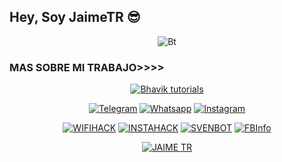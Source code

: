 ## Hey, Soy JaimeTR 😎

<p align="center"><img src="https://i.ibb.co/V2Rk8J9/marketing-gif-2-1.gif" alt="Bt">

### MAS SOBRE MI TRABAJO>>>>
 
<p align="center"><a href="https://github.com/JaimeTR"><img title="Bhavik tutorials" src="https://github-readme-stats.vercel.app/api?username=JaimeTR&show_icons=true&include_all_commits=true&theme=chartreuse-dark&cache_seconds=3200"></a>
</p>


<p align="center">
<a href="http://telegram/webstrservices"><img title="Telegram" src="https://img.shields.io/badge/Telegram-black?style=for-the-badge&logo=Telegram"></a>
<a href="http://wa.me/51942708793"><img title="Whatsapp" src="https://img.shields.io/badge/whatsapp-blue?style=for-the-badge&logo=whatsapp"></a>
<a href="https://www.instagram.com/jaimetr_/"><img title="Instagram" src="https://img.shields.io/badge/INSTAGRAM-purple?style=for-the-badge&logo=instagram"></a>

<p align="center">
<a href="https://github.com/JaimeTR/wifihack"><img title="WIFIHACK" src="https://github-readme-stats.vercel.app/api/pin/?username=JaimeTR&repo=wifihack&theme=highcontrast"></a>
<a href="https://github.com/JaimeTR/instahack"><img title="INSTAHACK" src="https://github-readme-stats.vercel.app/api/pin/?username=JaimeTR&repo=instahack&theme=highcontrast"></a>
<a href="https://github.com/JaimeTR/SvenBot"><img title="SVENBOT" src="https://github-readme-stats.vercel.app/api/pin/?username=JaimeTR&repo=SvenBot&theme=highcontrast"></a>
<a href="https://github.com/JaimeTR/FBInfo"><img title="FBInfo" src="https://github-readme-stats.vercel.app/api/pin/?username=JaimeTR&repo=FBInfo&theme=highcontrast"></a>
</p>

<p align="center">
<a href="https://github.com/JaimeTR"><img title="JAIME TR" src="https://github-readme-stats.vercel.app/api/top-langs/?username=JaimeTR&layout=compact"></a>
</p>
